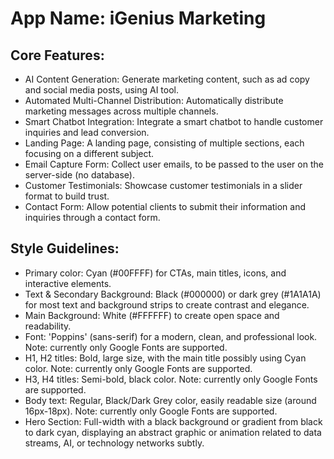 # **App Name**: iGenius Marketing

## Core Features:

- AI Content Generation: Generate marketing content, such as ad copy and social media posts, using AI tool.
- Automated Multi-Channel Distribution: Automatically distribute marketing messages across multiple channels.
- Smart Chatbot Integration: Integrate a smart chatbot to handle customer inquiries and lead conversion.
- Landing Page: A landing page, consisting of multiple sections, each focusing on a different subject.
- Email Capture Form: Collect user emails, to be passed to the user on the server-side (no database).
- Customer Testimonials: Showcase customer testimonials in a slider format to build trust.
- Contact Form: Allow potential clients to submit their information and inquiries through a contact form.

## Style Guidelines:

- Primary color: Cyan (#00FFFF) for CTAs, main titles, icons, and interactive elements.
- Text & Secondary Background: Black (#000000) or dark grey (#1A1A1A) for most text and background strips to create contrast and elegance.
- Main Background: White (#FFFFFF) to create open space and readability.
- Font: 'Poppins' (sans-serif) for a modern, clean, and professional look. Note: currently only Google Fonts are supported.
- H1, H2 titles: Bold, large size, with the main title possibly using Cyan color. Note: currently only Google Fonts are supported.
- H3, H4 titles: Semi-bold, black color. Note: currently only Google Fonts are supported.
- Body text: Regular, Black/Dark Grey color, easily readable size (around 16px-18px). Note: currently only Google Fonts are supported.
- Hero Section: Full-width with a black background or gradient from black to dark cyan, displaying an abstract graphic or animation related to data streams, AI, or technology networks subtly.